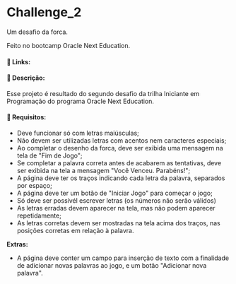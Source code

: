 # Challenge_2
Um desafio da forca. 

Feito no bootcamp Oracle Next Education.

#### :sparkler: Links:


#### :scroll: Descrição:

Esse projeto é  resultado do segundo desafio da trilha Iniciante em Programação do programa Oracle Next Education.   

#### :dart: Requisitos:

- Deve funcionar só com letras maiúsculas;
- Não devem ser utilizadas letras com acentos nem caracteres especiais;
- Ao completar o desenho da forca, deve ser exibida uma mensagem na tela de "Fim de Jogo";
- Se completar a palavra correta antes de acabarem as tentativas, deve ser exibida na tela a mensagem "Você Venceu. Parabéns!";
- A página deve ter os traços indicando cada letra da palavra, separados por espaço;
- A página deve ter um botão de "Iniciar Jogo" para começar o jogo;
- Só deve ser possívél escrever letras (os números não serão válidos)
- As letras erradas devem aparecer na tela, mas não podem aparecer repetidamente;
- As letras corretas devem ser mostradas na tela acima dos traços, nas posições corretas em relação à palavra.

**Extras:**

- A página deve conter um campo para inserção de texto com a finalidade de adicionar novas palavras ao jogo, e um botão "Adicionar nova palavra". 
